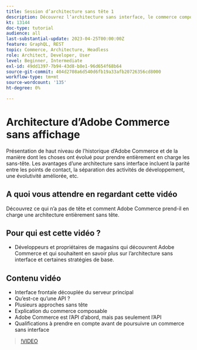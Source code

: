 ```yaml
---
title: Session d’architecture sans tête 1
description: Découvrez l’architecture sans interface, le commerce composable et les expériences personnalisées
kt: 13144
doc-type: tutorial
audience: all
last-substantial-update: 2023-04-25T00:00:00Z
feature: GraphQL, REST
topic: Commerce, Architecture, Headless
role: Architect, Developer, User
level: Beginner, Intermediate
exl-id: 49dd1397-7b94-43d8-b8e1-96d654f68b64
source-git-commit: 404d2708a6d540d6fb19a33afb20726356cd8000
workflow-type: tm+mt
source-wordcount: '135'
ht-degree: 0%

---
```


# Architecture d’Adobe Commerce sans affichage

Présentation de haut niveau de l’historique d’Adobe Commerce et de la manière dont les choses ont évolué pour prendre entièrement en charge les sans-tête.  Les avantages d’une architecture sans interface incluent la parité entre les points de contact, la séparation des activités de développement, une évolutivité améliorée, etc.

## A quoi vous attendre en regardant cette vidéo

Découvrez ce qui n’a pas de tête et comment Adobe Commerce prend-il en charge une architecture entièrement sans tête.

## Pour qui est cette vidéo ?

* Développeurs et propriétaires de magasins qui découvrent Adobe Commerce et qui souhaitent en savoir plus sur l’architecture sans interface et certaines stratégies de base.

## Contenu vidéo

* Interface frontale découplée du serveur principal
* Qu’est-ce qu’une API ?
* Plusieurs approches sans tête
* Explication du commerce composable
* Adobe Commerce est l’API d’abord, mais pas seulement l’API
* Qualifications à prendre en compte avant de poursuivre un commerce sans interface

>[!VIDEO](https://video.tv.adobe.com/v/3418862?learn=on)
